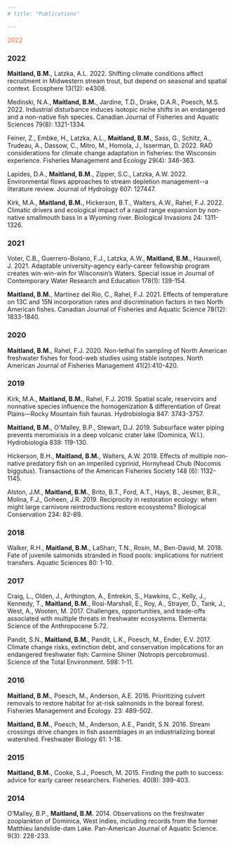 ```yaml
---
# title: "Publications"

---
```


<p font-size: 16pt; font-weight:bold; style="color:Tomato;">2022</p>

### 2022

**Maitland, B.M.**, Latzka, A.L. 2022. Shifting climate conditions affect recruitment in Midwestern stream trout, but depend on seasonal and spatial context. Ecosphere 13(12): e4308. 

Medinski, N.A., **Maitland, B.M.**, Jardine, T.D., Drake, D.A.R., Poesch, M.S. 2022.  Industrial disturbance induces isotopic niche shifts in an endangered and a non-native fish species. Canadian Journal of Fisheries and Aquatic Sciences 79(8): 1321-1334. 

Feiner, Z., Embke, H., Latzka, A.L., **Maitland, B.M.**, Sass, G., Schltz, A., Trudeau, A., Dassow, C., Mitro, M., Homola, J., Isserman, D. 2022. RAD considerations for climate change adaptation in fisheries: the Wisconsin experience. Fisheries Management and Ecology 29(4): 346-363. 

Lapides, D.A., **Maitland, B.M.**, Zipper, S.C., Latzka, A.W. 2022. Environmental flows approaches to stream depletion management--a literature review. Journal of Hydrology 607: 127447. 

Kirk, M.A., **Maitland, B.M.**, Hickerson, B.T., Walters, A.W., Rahel, F.J. 2022. Climatic drivers and ecological impact of a rapid range expansion by non-native smallmouth bass in a Wyoming river. Biological Invasions 24: 1311-1326. 

### 2021

Voter, C.B., Guerrero-Bolano, F.J., Latzka, A.W., **Maitland, B.M.**, Hauxwell, J. 2021. Adaptable university-agency early-career fellowship program creates win-win-win for Wisconsin’s Waters. Special issue in Journal of Contemporary Water Research and Education 178(1): 139-154. 

**Maitland, B.M.**, Martínez del Rio, C., Rahel, F.J. 2021. Effects of temperature on 13C and 15N incorporation rates and discrimination factors in two North American fishes. Canadian Journal of Fisheries and Aquatic Science 78(12): 1833-1840. 

### 2020

**Maitland, B.M.**, Rahel, F.J. 2020. Non-lethal fin sampling of North American freshwater fishes for food-web studies using stable isotopes. North American Journal of Fisheries Management 41(2):410-420.  

### 2019

Kirk, M.A., **Maitland, B.M.**, Rahel, F.J. 2019. Spatial scale, reservoirs and nonnative species influence the homogenization & differentiation of Great Plains—Rocky Mountain fish faunas. Hydrobiologia 847: 3743-3757.  

**Maitland, B.M.**, O’Malley, B.P., Stewart, D.J. 2019. Subsurface water piping prevents meromixisis in a deep volcanic crater lake (Dominica, W.I.). Hydrobiologia 839: 119-130. 

Hickerson, B.H., **Maitland, B.M.**, Walters, A.W. 2019. Effects of multiple non-native predatory fish on an imperiled cyprinid, Hornyhead Chub (Nocomis biggutus). Transactions of the American Fisheries Society 148 (6): 1132-1145. 

Alston, J.M., **Maitland, B.M.**, Brito, B.T., Ford, A.T., Hays, B., Jesmer, B.R., Molina, F.J., Goheen, J.R. 2019. Reciprocity in restoration ecology: when might large carnivore reintroductions restore ecosystems? Biological Conservation 234: 82-89. 

### 2018

Walker, R.H., **Maitland, B.M.**, LaSharr, T.N., Rosin, M., Ben-David, M. 2018. Fate of juvenile salmonids stranded in flood pools: implications for nutrient transfers. Aquatic Sciences 80: 1-10. 

### 2017

Craig, L., Olden, J., Arthington, A., Entrekin, S., Hawkins, C., Kelly, J., Kennedy, T., **Maitland, B.M.**, Rosi-Marshall, E., Roy, A., Strayer, D., Tank, J., West, A., Wooten, M. 2017. Challenges, opportunities, and trade-offs associated with multiple threats in freshwater ecosystems. Elementa: Science of the Anthropocene 5:72.

Pandit, S.N., **Maitland, B.M.**, Pandit, L.K., Poesch, M., Ender, E.V. 2017. Climate change risks, extinction debt, and conservation implications for an endangered freshwater fish: Carmine Shiner (Notropis percobromus). Science of the Total Environment. 598: 1-11. 

### 2016

**Maitland, B.M.**, Poesch, M., Anderson, A.E. 2016. Prioritizing culvert removals to restore habitat for at-risk salmonids in the boreal forest. Fisheries Management and Ecology. 23: 489-502. 

**Maitland, B.M.**, Poesch, M., Anderson, A.E., Pandit, S.N. 2016. Stream crossings drive changes in fish assemblages in an industrializing boreal watershed. Freshwater Biology 61: 1-18. 

### 2015

**Maitland, B.M.**, Cooke, S.J., Poesch, M. 2015. Finding the path to success: advice for early career researchers. Fisheries. 40(8): 399-403. 

### 2014

O’Malley, B.P., **Maitland, B.M.** 2014. Observations on the freshwater zooplankton of Dominica, West Indies, including records from the former Matthieu landslide-dam Lake. Pan-American Journal of Aquatic Science. 9(3): 228-233. 

